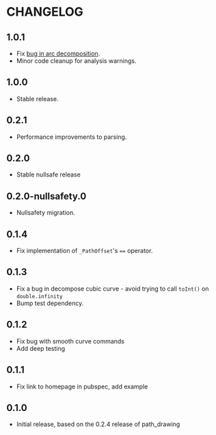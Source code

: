# CHANGELOG

## 1.0.1

- Fix [bug in arc decomposition](https://github.com/dnfield/flutter_svg/issues/742).
- Minor code cleanup for analysis warnings.

## 1.0.0

- Stable release.

## 0.2.1

- Performance improvements to parsing.

## 0.2.0

- Stable nullsafe release

## 0.2.0-nullsafety.0

- Nullsafety migration.

## 0.1.4

- Fix implementation of `_PathOffset`'s `==` operator.

## 0.1.3

- Fix a bug in decompose cubic curve - avoid trying to call `toInt()` on `double.infinity`
- Bump test dependency.

## 0.1.2

- Fix bug with smooth curve commands
- Add deep testing

## 0.1.1

- Fix link to homepage in pubspec, add example

## 0.1.0

- Initial release, based on the 0.2.4 release of path_drawing
